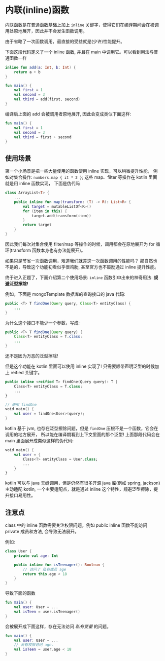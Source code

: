 # 内联(inline)函数

内联函数是在普通函数基础上加上 `inline` 关键字，使得它们在编译期间会在被调用处原地展开，因此并不会发生函数调用。

由于省略了一次函数调用，最直接的受益就是(少许)性能提升。

下面这段代码定义了一个 inline 函数, 并且在 main 中调用它。可以看到用法与普通函数一样

```kotlin
inline fun add(a: Int, b: Int) {
    return a + b
}

fun main() {
    val first = 1
    val second = 3
    val third = add(first, second)
}
```

编译后上面的 add 会被调用者原地展开, 因此会变成类似下面这样:

```kotlin
fun main() {
    val first = 1
    val second = 3
    val third = first + second
}
```

## 使用场景

第一个小场景是把一些大量使用的函数使用 inline 实现，可以稍微提升性能，
例如对集合操作: `numbers.map { it * 2 }`;
这些 map、filter 等操作在 kotlin 里面就是用 inline 函数实现，
下面是伪代码

```kotlin
class ArrayList<T> {
    ...
    public inline fun map(transform: (T) -> R): List<R> {
        val target = mutableListOf<R>()
        for (item in this) {
            target.add(transform(item))
        }
        return target
    }
}
```

因此我们每次对集合使用 filter/map 等操作的时候，调用都会在原地展开为 for 循环(transform 函数本身也有办法能展开)。

如果只是节省一次函数调用，难道我们就差这一次函数调用的性能吗？
那自然也不是的，导致这个功能初看似乎很鸡肋, 甚至官方也不鼓励通过 inline 提升性能。

终于进入正题了，下面介绍第二个使用场景: `inline` 函数引申出来的神奇用法: **规避泛型擦除!**

例如，下面是 mongoTemplate 数据库的查询接口的 java 代码:

```java
public <T> T findOne(Query query, Class<T> entityClass) {
    ...
}
```

为什么这个接口不能少一个参数，写成:

```java
public <T> T findOne(Query query) {
    Class<T> entityClass = T.class;
    ...
}
```

还不是因为万恶的泛型擦除!

但是这个功能在 kotlin 里面可以使用 inline 实现了! 只需要顺带声明泛型的时候加上 reified 关键字。

```kotlin
public inline <reified T> findOne(Query query): T {
    Class<T> entityClass = T.class;
    ...
}

// 使用 findOne
void main() {
    val user = findOne<User>(query);
}
```

kotlin 基于 jvm, 也存在泛型擦除问题，但是 `findOne` 压根不是一个函数，它会在调用的地方展开，
所以能在编译期看到上下文里面的那个泛型! 上面那段代码会在 main 里面展开成类似这样的伪代码:

```kotlin
void main() {
    val user = {
        Class<T> entityClass = User.class;
        ...
    }
}
```

kotlin 可以与 java 无缝调用，但是仍然有很多开源 java 库(例如 spring, jackson)主动适配 kotlin,
一个主要适配点，就是通过 inline 这个特性，规避泛型擦除，提升接口易用性。

## 注意点

class 中的 inline 函数需要关注权限问题。例如 public inline 函数不能访问 private 成员和方法, 会导致无法展开。

例如:

```kotlin
class User {
    private val age: Int

    public inline fun isTeenager(): Boolean {
        // 访问了 私有成员 age
        return this.age < 18
    }
}
```

导致下面的函数

```kotlin
fun main() {
    val user: User = ...
    val isTeen = user.isTeenager()
}
```

会被展开成下面这样，存在无法访问 _私有变量_ 的问题。

```kotlin
fun main() {
    val user: User = ...
    // 没有权限访问 age.
    val isTeen = user.age < 18
}
```
